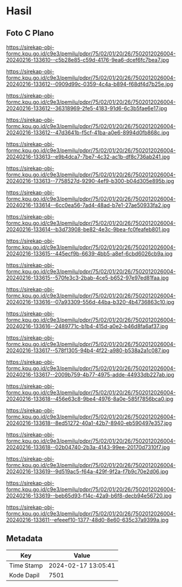 # Hasil

## Foto C Plano

https://sirekap-obj-formc.kpu.go.id/c9e3/pemilu/pdpr/75/02/01/20/26/7502012026004-20240216-133610--c5b28e85-c59d-4176-9ea6-dcef6fc7bea7.jpg

https://sirekap-obj-formc.kpu.go.id/c9e3/pemilu/pdpr/75/02/01/20/26/7502012026004-20240216-133612--0909d99c-0359-4c4a-b894-f68df4d7b25e.jpg

https://sirekap-obj-formc.kpu.go.id/c9e3/pemilu/pdpr/75/02/01/20/26/7502012026004-20240216-133612--36318969-2fe5-4183-91d6-6c3b5fae6e17.jpg

https://sirekap-obj-formc.kpu.go.id/c9e3/pemilu/pdpr/75/02/01/20/26/7502012026004-20240216-133612--47d3641b-f5cf-41ba-a0e6-8994d0fb868c.jpg

https://sirekap-obj-formc.kpu.go.id/c9e3/pemilu/pdpr/75/02/01/20/26/7502012026004-20240216-133613--e9b4dca7-7be7-4c32-ac1b-df8c736ab241.jpg

https://sirekap-obj-formc.kpu.go.id/c9e3/pemilu/pdpr/75/02/01/20/26/7502012026004-20240216-133613--7758527d-9290-4ef9-b300-b04d305e895b.jpg

https://sirekap-obj-formc.kpu.go.id/c9e3/pemilu/pdpr/75/02/01/20/26/7502012026004-20240216-133614--6cc0ea56-7ad4-48ad-b7e1-27ae50933fa2.jpg

https://sirekap-obj-formc.kpu.go.id/c9e3/pemilu/pdpr/75/02/01/20/26/7502012026004-20240216-133614--b3d73908-be82-4e3c-9bea-fc0feafeb801.jpg

https://sirekap-obj-formc.kpu.go.id/c9e3/pemilu/pdpr/75/02/01/20/26/7502012026004-20240216-133615--445ecf9b-6639-4bb5-a8ef-6cbd6026cb9a.jpg

https://sirekap-obj-formc.kpu.go.id/c9e3/pemilu/pdpr/75/02/01/20/26/7502012026004-20240216-133615--570fe3c3-2bab-4ce5-b652-97e97ed81faa.jpg

https://sirekap-obj-formc.kpu.go.id/c9e3/pemilu/pdpr/75/02/01/20/26/7502012026004-20240216-133616--07a93309-556d-44ba-b320-4b4736863c10.jpg

https://sirekap-obj-formc.kpu.go.id/c9e3/pemilu/pdpr/75/02/01/20/26/7502012026004-20240216-133616--2489771c-b1b4-415d-a0e2-b46d8fa6af37.jpg

https://sirekap-obj-formc.kpu.go.id/c9e3/pemilu/pdpr/75/02/01/20/26/7502012026004-20240216-133617--578f1305-94b4-4f22-a980-b538a2a1c087.jpg

https://sirekap-obj-formc.kpu.go.id/c9e3/pemilu/pdpr/75/02/01/20/26/7502012026004-20240216-133617--2009b759-4b77-4975-adde-44933db227ab.jpg

https://sirekap-obj-formc.kpu.go.id/c9e3/pemilu/pdpr/75/02/01/20/26/7502012026004-20240216-133618--456e63c8-9be4-4976-8a0e-585f7856bca0.jpg

https://sirekap-obj-formc.kpu.go.id/c9e3/pemilu/pdpr/75/02/01/20/26/7502012026004-20240216-133618--8ed51272-40a1-42b7-8940-eb590497e357.jpg

https://sirekap-obj-formc.kpu.go.id/c9e3/pemilu/pdpr/75/02/01/20/26/7502012026004-20240216-133618--02b04740-2b3a-4143-99ee-20170d7310f7.jpg

https://sirekap-obj-formc.kpu.go.id/c9e3/pemilu/pdpr/75/02/01/20/26/7502012026004-20240216-133619--9d519ac5-f64a-429f-9f2a-f7b9c70e2d06.jpg

https://sirekap-obj-formc.kpu.go.id/c9e3/pemilu/pdpr/75/02/01/20/26/7502012026004-20240216-133619--beb65d93-f14c-42a9-b6f8-decb94e56720.jpg

https://sirekap-obj-formc.kpu.go.id/c9e3/pemilu/pdpr/75/02/01/20/26/7502012026004-20240216-133611--efeeef10-1377-48d0-8e60-635c37a9399a.jpg


## Metadata

| Key        | Value               |
| ---------- | ------------------- |
| Time Stamp | 2024-02-17 13:05:41 |
| Kode Dapil | 7501                |




